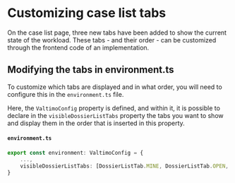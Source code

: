 # Customizing case list tabs

On the case list page, three new tabs have been added to show the current state of the workload. These tabs - and 
their order - can be customized through the frontend code of an implementation.

## Modifying the tabs in environment.ts

To customize which tabs are displayed and in what order, you will need to configure this in the `environment.ts` file.

Here, the `ValtimoConfig` property is defined, and within it, it is possible to declare in the `visibleDossierListTabs` property the tabs you want to show and display them in the order that is inserted in this property.

#### **`environment.ts`**
```typescript
export const environment: ValtimoConfig = {
    ...,
    visibleDossierListTabs: [DossierListTab.MINE, DossierListTab.OPEN, DossierListTab.ALL]
}
```





